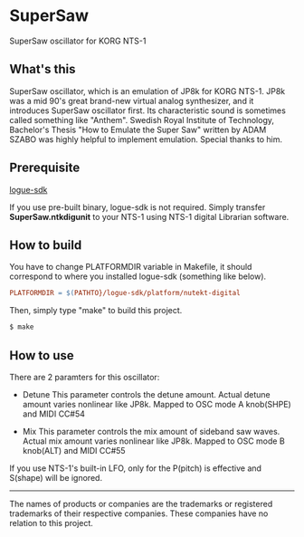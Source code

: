 # SuperSaw
SuperSaw oscillator for KORG NTS-1


## What's this
SuperSaw oscillator, which is an emulation of JP8k for KORG NTS-1.
JP8k was a mid 90's great brand-new virtual analog synthesizer, and it introduces SuperSaw oscillator first.
Its characteristic sound is sometimes called something like "Anthem".
Swedish Royal Institute of Technology, Bachelor's Thesis "How to Emulate the Super Saw" written by ADAM SZABO was highly helpful to implement emulation. Special thanks to him.


## Prerequisite
[logue-sdk](https://github.com/korginc/logue-sdk)

If you use pre-built binary, logue-sdk is not required. Simply transfer **SuperSaw.ntkdigunit** to your NTS-1 using NTS-1 digital Librarian software.


## How to build
You have to change PLATFORMDIR variable in Makefile, it should correspond to where you installed logue-sdk (something like below).
```Makefile
PLATFORMDIR = $(PATHTO}/logue-sdk/platform/nutekt-digital
```

Then, simply type "make" to build this project.
```sh
$ make
```


## How to use
There are 2 paramters for this oscillator:
- Detune
This parameter controls the detune amount. Actual detune amount varies nonlinear like JP8k.
Mapped to OSC mode A knob(SHPE) and MIDI CC#54

- Mix
This parameter controls the mix amount of sideband saw waves. Actual mix amount varies nonlinear like JP8k.
Mapped to OSC mode B knob(ALT) and MIDI CC#55

If you use NTS-1's built-in LFO, only for the P(pitch) is effective and S(shape) will be ignored.


---
The names of products or companies are the trademarks or registered trademarks of their respective companies. These companies have no relation to this project.
